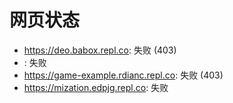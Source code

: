 # 网页状态
- https://deo.babox.repl.co: 失败 (403)
- : 失败
- https://game-example.rdianc.repl.co: 失败 (403)
- https://mization.edpjg.repl.co: 失败
